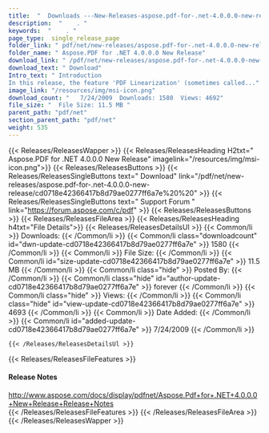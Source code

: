 ```yaml
---
title:  "  Downloads ---New-Releases-aspose.pdf-for-.net-4.0.0.0-new-release . " 
description:  "    . " 
keywords:  "    . " 
page_type:  single_release_page
folder_link: " pdf/net/new-releases/aspose.pdf-for-.net-4.0.0.0-new-release/"
folder_name: " Aspose.PDF for .NET 4.0.0.0 New Release"
download_link: " /pdf/net/new-releases/aspose.pdf-for-.net-4.0.0.0-new-release/cd0718e42366417b8d79ae0277ff6a7e"
download_text: " Download"
Intro_text: " Introduction
In this release, the feature 'PDF Linearization' (sometimes called..."
image_link: "/resources/img/msi-icon.png"
download_count: "   7/24/2009  Downloads: 1580  Views: 4692"
file_size: "  File Size: 11.5 MB "
parent_path: "pdf/net"
section_parent_path: "pdf/net"
weight: 535
---
```


{{< Releases/ReleasesWapper >}}
  {{< Releases/ReleasesHeading H2txt=" Aspose.PDF for .NET 4.0.0.0 New Release" imagelink="/resources/img/msi-icon.png">}}
  {{< Releases/ReleasesButtons >}}
    {{< Releases/ReleasesSingleButtons text=" Download" link="/pdf/net/new-releases/aspose.pdf-for-.net-4.0.0.0-new-release/cd0718e42366417b8d79ae0277ff6a7e%20%20" >}}
    {{< Releases/ReleasesSingleButtons text=" Support Forum " link="https://forum.aspose.com/c/pdf" >}}
  {{< Releases/ReleasesButtons >}}
  {{< Releases/ReleasesFileArea >}}
    {{< Releases/ReleasesHeading h4txt="File Details">}}
    {{< Releases/ReleasesDetailsUl >}}
            {{< Common/li  >}} Downloads: {{< /Common/li >}} 
      {{< Common/li class="downloadcount" id="dwn-update-cd0718e42366417b8d79ae0277ff6a7e" >}} 1580 {{< /Common/li >}} 
      {{< Common/li  >}} File Size: {{< /Common/li >}} 
      {{< Common/li id="size-update-cd0718e42366417b8d79ae0277ff6a7e" >}} 11.5 MB {{< /Common/li >}} 
      {{< Common/li  class="hide" >}} Posted By: {{< /Common/li >}} 
      {{< Common/li class="hide" id="author-update-cd0718e42366417b8d79ae0277ff6a7e" >}} forever {{< /Common/li >}} 
      {{< Common/li class="hide"  >}} Views: {{< /Common/li >}} 
      {{< Common/li class="hide" id="view-update-cd0718e42366417b8d79ae0277ff6a7e" >}} 4693 {{< /Common/li >}} 
      {{< Common/li  >}} Date Added: {{< /Common/li >}} 
      {{< Common/li id="added-update-cd0718e42366417b8d79ae0277ff6a7e" >}} 7/24/2009 {{< /Common/li >}} 

    {{< /Releases/ReleasesDetailsUl >}}

  {{< Releases/ReleasesFileFeatures >}}
      <h4>Release Notes</h4><div><a href="http://www.aspose.com/docs/display/pdfnet/Aspose.Pdf+for+.NET+4.0.0.0+New+Release+Release+Notes">http://www.aspose.com/docs/display/pdfnet/Aspose.Pdf+for+.NET+4.0.0.0+New+Release+Release+Notes</a></div>
  {{< /Releases/ReleasesFileFeatures >}}
 {{< /Releases/ReleasesFileArea >}}
{{< /Releases/ReleasesWapper >}}


